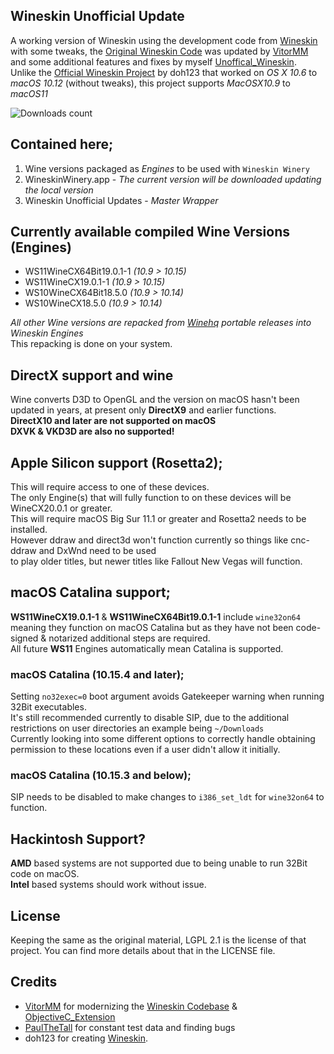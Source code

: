 ## Wineskin Unofficial Update
A working version of Wineskin using the development code from [Wineskin](https://github.com/vitor251093/wineskin) with some tweaks, the [Original Wineskin Code](https://sourceforge.net/p/wineskin/code) was updated by [VitorMM](https://github.com/vitor251093) and some additional features and fixes by myself [Unoffical_Wineskin](https://github.com/vitor251093/wineskin/tree/Unoffical_Wineskin).  
Unlike the [Official Wineskin Project](http://wineskin.urgesoftware.com) by doh123 that worked on *OS X 10.6* to *macOS 10.12* (without tweaks), this project supports *MacOSX10.9* to *macOS11*

![Downloads count](https://img.shields.io/github/downloads/gcenx/wineskinserver/total.svg)

## Contained here;
1) Wine versions packaged as *Engines* to be used with `Wineskin Winery`
2) WineskinWinery.app - *The current version will be downloaded updating the local version*
3) Wineskin Unofficial Updates - *Master Wrapper*

## Currently available compiled Wine Versions (Engines)
- WS11WineCX64Bit19.0.1-1 *(10.9 > 10.15)*
- WS11WineCX19.0.1-1      *(10.9 > 10.15)*
- WS10WineCX64Bit18.5.0   *(10.9 > 10.14)*
- WS10WineCX18.5.0        *(10.9 > 10.14)*

*All other Wine versions are repacked from [Winehq](https://dl.winehq.org/wine-builds/macosx/pool/) portable releases into Wineskin Engines*  
This repacking is done on your system.

## DirectX support and wine
Wine converts D3D to OpenGL and the version on macOS hasn't been updated in years, at present only __DirectX9__ and earlier functions.\
__DirectX10 and later are not supported on macOS__\
__DXVK & VKD3D are also no supported!__

## Apple Silicon support (Rosetta2);
This will require access to one of these devices.\
The only Engine(s) that will fully function to on these devices will be WineCX20.0.1 or greater.\
This will require macOS Big Sur 11.1 or greater and Rosetta2 needs to be installed.\
However ddraw and direct3d won't function currently so things like cnc-ddraw and DxWnd need to be used\
to play older titles, but newer titles like Fallout New Vegas will function.

## macOS Catalina support;
__WS11WineCX19.0.1-1__ & __WS11WineCX64Bit19.0.1-1__ include `wine32on64` meaning they function on macOS Catalina but as they have not been code-signed & notarized additional steps are required.  
All future __WS11__ Engines automatically mean Catalina is supported.

### macOS Catalina (10.15.4 and later);
Setting `no32exec=0` boot argument avoids Gatekeeper warning when running 32Bit executables.\
It's still recommended currently to disable SIP, due to the additional restrictions on user directories an example being `~/Downloads`\
Currently looking into some different options to correctly handle obtaining permission to these locations even if a user didn't allow it initially.

### macOS Catalina (10.15.3 and below);
SIP needs to be disabled to make changes to `i386_set_ldt` for `wine32on64` to function.

## Hackintosh Support?
__AMD__ based systems are not supported due to being unable to run 32Bit code on macOS.  
__Intel__ based systems should work without issue.

## License
Keeping the same as the original material, LGPL 2.1 is the license of that project. You can find more details about that in the LICENSE file.

## Credits
- [VitorMM](https://github.com/vitor251093) for modernizing the [Wineskin Codebase](https://github.com/vitor251093/wineskin) & [ObjectiveC_Extension](https://github.com/vitor251093/ObjectiveC_Extension)
- [PaulTheTall](https://www.paulthetall.com/) for constant test data and finding bugs
- doh123 for creating [Wineskin](http://wineskin.urgesoftware.com).
